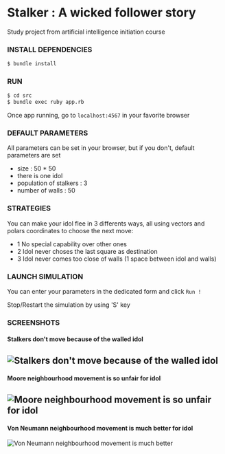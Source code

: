 # Stalker : A wicked follower story

Study project from artificial intelligence initiation course

### INSTALL DEPENDENCIES

```bash
$ bundle install
```

### RUN

```bash
$ cd src
$ bundle exec ruby app.rb
```
Once app running, go to ```localhost:4567``` in your favorite browser

### DEFAULT PARAMETERS

All parameters can be set in your browser, but if you don't, default parameters are set

- size : 50 * 50
- there is one idol
- population of stalkers : 3
- number of walls : 50

### STRATEGIES
You can make your idol flee in 3 differents ways, all using vectors and polars coordinates to choose the next move:
-  1  No special capability over other ones
-  2  Idol never choses the last square as destination
-  3  Idol never comes too close of walls (1 space between idol and walls)

### LAUNCH SIMULATION

You can enter your parameters in the dedicated form and click ```Run !```

Stop/Restart the simulation by using 'S' key

### SCREENSHOTS
#### Stalkers don't move because of the walled idol
![Stalkers don't move because of the walled idol](http://snag.gy/5RwF4.jpg)
----------------------------------------------------------------------------

#### Moore neighbourhood movement is so unfair for idol
![Moore neighbourhood movement is so unfair for idol](http://snag.gy/Tx9JO.jpg)
-------------------------------------------------------------------------------

#### Von Neumann neighbourhood movement is much better for idol
![Von Neumann neighbourhood movement is much better](http://snag.gy/XCW3B.jpg)
